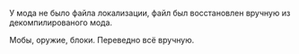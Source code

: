 У мода не было файла локализации, файл был восстановлен вручную из декомпилированого мода.

Мобы, оружие, блоки. Переведно всё вручную. 
